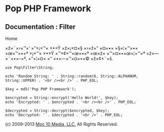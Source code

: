 Pop PHP Framework
=================

Documentation : Filter
----------------------

Home

×ž×¨×›×™×‘ ×”×¡×™× ×•×Ÿ ×ž×¡×¤×§ ×›×ž×” ×¤×•× ×§×¦×™×•× ×œ×™×•×ª ×¡×™×
×•×Ÿ ×™×¢×™×œ×•×ª ×œ×ž× ×™×¤×•×œ×¦×™×ª ×ž×—×¨×•×–×ª, ×”×¦×¤× ×”
×•×—×™×¤×•×© ×ž×¢×¨×š.

    use Pop\Filter\String;

    echo 'Random String: ' . String::random(6, String::ALPHANUM, String::UPPER) . '<br /><br />' . PHP_EOL;

    $key = md5('Pop PHP Framework');

    $encrypted = String::encrypt('Hello World!', $key);
    echo 'Encrypted: ' . $encrypted . '<br /><br />' . PHP_EOL;

    $decrypted = String::decrypt($encrypted, $key);
    echo 'Decrypted: ' . $decrypted . '<br />' . PHP_EOL;

\(c) 2009-2013 [Moc 10 Media, LLC.](http://www.moc10media.com) All
Rights Reserved.
